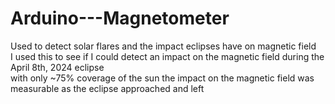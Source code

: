 # Arduino---Magnetometer
Used to detect solar flares and the impact eclipses have on magnetic field
<br>
I used this to see if I could detect an impact on the magnetic field during the April 8th, 2024 eclipse
<br>
with only ~75% coverage of the sun the impact on the magnetic field was measurable as the eclipse approached and left
